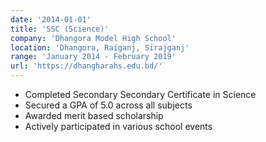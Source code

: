 ```yaml
---
date: '2014-01-01'
title: 'SSC (Science)'
company: 'Dhangora Model High School'
location: 'Dhangora, Raiganj, Sirajganj'
range: 'January 2014 - February 2019'
url: 'https://dhangharahs.edu.bd/'
---
```


- Completed Secondary Secondary Certificate in Science
- Secured a GPA of 5.0 across all subjects
- Awarded merit based scholarship
- Actively participated in various school events
